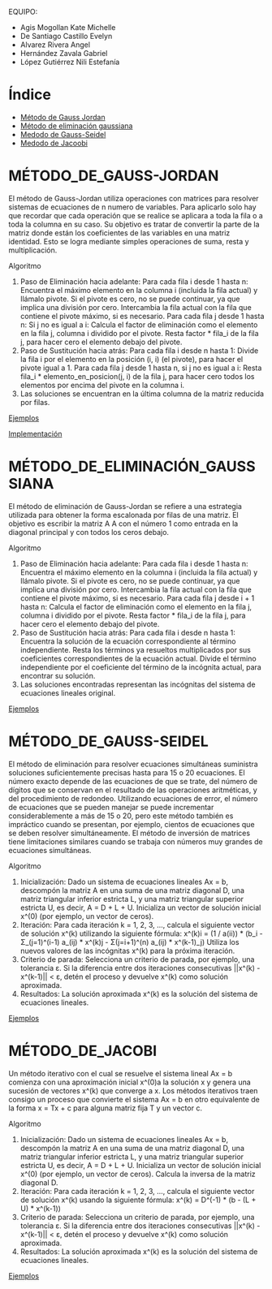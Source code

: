 EQUIPO:
* Agis Mogollan Kate Michelle
* De Santiago Castillo Evelyn
* Alvarez Rivera Angel
* Hernández Zavala Gabriel
* López Gutiérrez Nili Estefanía

# Índice
* [Método de Gauss Jordan](#MÉTODO_DE_GAUSS-JORDAN)
* [Método de eliminación gaussiana](#MÉTODO_DE_ELIMINACIÓN_GAUSSSIANA)
* [Medodo de Gauss-Seidel](#MÉTODO_DE_GAUSS-SEIDEL)
* [Medodo de Jacoobi](#MÉTODO_DE_JACOBI)


# MÉTODO_DE_GAUSS-JORDAN

El método de Gauss-Jordan utiliza operaciones con matrices para resolver sistemas de ecuaciones de n numero de variables. Para aplicarlo solo hay que recordar que cada operación que se realice se aplicara a toda la fila o a toda la columna en su caso. Su objetivo es tratar de convertir la parte de la matriz donde están los coeficientes de las variables en una matriz identidad. Esto se logra mediante simples operaciones de suma, resta y multiplicación. 

Algoritmo
1. Paso de Eliminación hacia adelante:
  Para cada fila i desde 1 hasta n:
    Encuentra el máximo elemento en la columna i (incluida la fila actual) y llámalo pivote.
    Si el pivote es cero, no se puede continuar, ya que implica una división por cero.
    Intercambia la fila actual con la fila que contiene el pivote máximo, si es necesario.
    Para cada fila j desde 1 hasta n:
      Si j no es igual a i:
      Calcula el factor de eliminación como el elemento en la fila j, columna i dividido por el pivote.
      Resta factor * fila_i de la fila j, para hacer cero el elemento debajo del pivote.
2. Paso de Sustitución hacia atrás:
  Para cada fila i desde n hasta 1:
    Divide la fila i por el elemento en la posición (i, i) (el pivote), para hacer el pivote igual a 1.
    Para cada fila j desde 1 hasta n, si j no es igual a i:
      Resta fila_i * elemento_en_posicion(j, i) de la fila j, para hacer cero todos los elementos por encima del pivote en la columna i.
3. Las soluciones se encuentran en la última columna de la matriz reducida por filas.

[Ejemplos](https://github.com/NiliLG/MetodosNumericosT3/tree/main/GaussJordan)

[Implementación](https://github.com/NiliLG/MetodosNumericosT3/blob/main/GaussJordan/Implementaci%C3%B3n%20Gauss%20Jordan.xlsx)

# MÉTODO_DE_ELIMINACIÓN_GAUSSSIANA

El método de eliminación de Gauss-Jordan se refiere a una estrategia utilizada para obtener la forma escalonada por filas de una matriz. 
El objetivo es escribir la matriz A A con el número 1 como entrada en la diagonal principal y con todos los ceros debajo.

Algoritmo
1. Paso de Eliminación hacia adelante:
  Para cada fila i desde 1 hasta n:
    Encuentra el máximo elemento en la columna i (incluida la fila actual) y llámalo pivote.
    Si el pivote es cero, no se puede continuar, ya que implica una división por cero.
    Intercambia la fila actual con la fila que contiene el pivote máximo, si es necesario.
    Para cada fila j desde i + 1 hasta n:
      Calcula el factor de eliminación como el elemento en la fila j, columna i dividido por el pivote.
      Resta factor * fila_i de la fila j, para hacer cero el elemento debajo del pivote.
2. Paso de Sustitución hacia atrás:
  Para cada fila i desde n hasta 1:
    Encuentra la solución de la ecuación correspondiente al término independiente.
    Resta los términos ya resueltos multiplicados por sus coeficientes correspondientes de la ecuación actual.
    Divide el término independiente por el coeficiente del término de la incógnita actual, para encontrar su solución.
3. Las soluciones encontradas representan las incógnitas del sistema de ecuaciones lineales original.

[Ejemplos](https://github.com/NiliLG/MetodosNumericosT3/tree/main/EliminacionGaussiana)

# MÉTODO_DE_GAUSS-SEIDEL

El método de eliminación para resolver ecuaciones simultáneas suministra soluciones suficientemente precisas hasta para 15 o 20 ecuaciones. El número exacto depende de las ecuaciones de que se trate, del número de dígitos que se conservan en el resultado de las operaciones aritméticas, y del procedimiento de redondeo. Utilizando ecuaciones de error, el número de ecuaciones que se pueden manejar se puede incrementar considerablemente a más de 15 o 20, pero este método también es impráctico cuando se presentan, por ejemplo, cientos de ecuaciones que se deben resolver simultáneamente. El método de inversión de matrices tiene limitaciones similares cuando se trabaja con números muy grandes de ecuaciones simultáneas.

Algoritmo

1. Inicialización:
Dado un sistema de ecuaciones lineales Ax = b, descompón la matriz A en una suma de una matriz diagonal D, una matriz triangular inferior estricta L, y una matriz triangular superior estricta U, es decir, A = D + L + U.
Inicializa un vector de solución inicial x^(0) (por ejemplo, un vector de ceros).
2. Iteración:
Para cada iteración k = 1, 2, 3, ..., calcula el siguiente vector de solución x^(k) utilizando la siguiente fórmula:
x^(k)i = (1 / a(ii)) * (b_i - Σ_(j=1)^(i-1) a_(ij) * x^(k)j - Σ(j=i+1)^(n) a_(ij) * x^(k-1)_j)
Utiliza los nuevos valores de las incógnitas x^(k) para la próxima iteración.
3. Criterio de parada:
Selecciona un criterio de parada, por ejemplo, una tolerancia ε.
Si la diferencia entre dos iteraciones consecutivas ||x^(k) - x^(k-1)|| < ε, detén el proceso y devuelve x^(k) como solución aproximada.
4. Resultados:
La solución aproximada x^(k) es la solución del sistema de ecuaciones lineales.

[Ejemplos](https://github.com/NiliLG/MetodosNumericosT3/tree/main/Gauss-Seidel)

# MÉTODO_DE_JACOBI

Un método iterativo con el cual se resuelve el sistema lineal Ax = b comienza con una aproximación inicial x^(0)a la solución x y genera una sucesión de vectores x^(k) que converge a x. Los métodos iterativos traen consigo un proceso que convierte el sistema Ax = b en otro equivalente de la forma x = Tx + c para alguna matriz fija T y un vector c.

Algoritmo

1. Inicialización:
  Dado un sistema de ecuaciones lineales Ax = b, descompón la matriz A en una suma de una matriz diagonal D, una matriz triangular inferior estricta L, y una matriz triangular superior estricta U, es decir, A = D + L + U.
  Inicializa un vector de solución inicial x^(0) (por ejemplo, un vector de ceros).
  Calcula la inversa de la matriz diagonal D.
2. Iteración:
  Para cada iteración k = 1, 2, 3, ..., calcula el siguiente vector de solución x^(k) usando la siguiente fórmula:
  x^(k) = D^(-1) * (b - (L + U) * x^(k-1))
3. Criterio de parada:
  Selecciona un criterio de parada, por ejemplo, una tolerancia ε.
  Si la diferencia entre dos iteraciones consecutivas ||x^(k) - x^(k-1)|| < ε, detén el proceso y devuelve x^(k) como solución aproximada.
4. Resultados:
  La solución aproximada x^(k) es la solución del sistema de ecuaciones lineales.

[Ejemplos](https://github.com/NiliLG/MetodosNumericosT3/tree/main/Jacobi)
